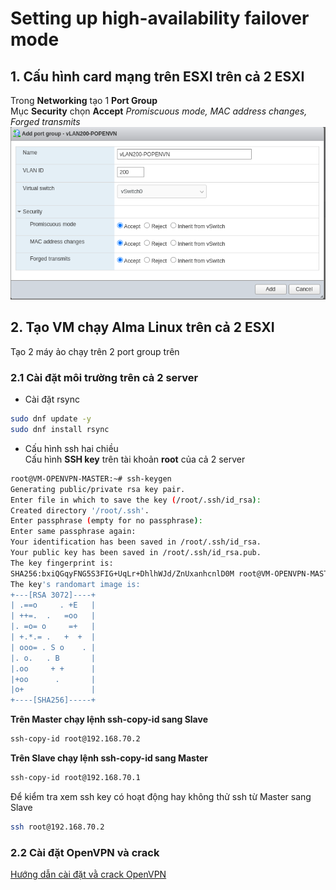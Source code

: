 # Setting up high-availability failover mode

## 1. Cấu hình card mạng trên ESXI trên cả 2 ESXI
Trong **Networking** tạo 1 **Port Group**  
Mục **Security** chọn **Accept** *Promiscuous mode, MAC address changes, Forged transmits*  
![Tạo Port Group mới](../images/create_port_group-esxi.png)
## 2. Tạo VM chạy Alma Linux trên cả 2 ESXI
Tạo 2 máy ảo chạy trên 2 port group trên
### 2.1 Cài đặt môi trường trên cả 2 server
- Cài đặt rsync  
```sh
sudo dnf update -y
sudo dnf install rsync
```
- Cấu hình ssh hai chiều  
Cấu hình **SSH key** trên tài khoản **root** của cả 2 server  
 ```sh
root@VM-OPENVPN-MASTER:~# ssh-keygen 
Generating public/private rsa key pair.
Enter file in which to save the key (/root/.ssh/id_rsa): 
Created directory '/root/.ssh'.
Enter passphrase (empty for no passphrase): 
Enter same passphrase again: 
Your identification has been saved in /root/.ssh/id_rsa.
Your public key has been saved in /root/.ssh/id_rsa.pub.
The key fingerprint is:
SHA256:bxiQGqyFNG5S3FIG+UqLr+DhlhWJd/ZnUxanhcnlD0M root@VM-OPENVPN-MASTER
The key's randomart image is:
+---[RSA 3072]----+
| .==o     . +E   |
| ++=.  .   =oo   |
|. =o= o     =+   |
| +.*.= .   +  +  |
| ooo= . S o    . |
|. o.   . B       |
|.oo     + +      |
|+oo      .       |
|o+               |
+----[SHA256]-----+
```
**Trên Master chạy lệnh ssh-copy-id sang Slave**  
```sh
ssh-copy-id root@192.168.70.2
```
**Trên Slave chạy lệnh ssh-copy-id sang Master**  
```sh
ssh-copy-id root@192.168.70.1
```
Để kiểm tra xem ssh key có hoạt động hay không thử ssh từ Master sang Slave  
```sh
ssh root@192.168.70.2
```
### 2.2 Cài đặt OpenVPN và crack ###
[Hướng dẫn cài đặt vằ crack OpenVPN](../crack-openvpnas/README.md)
